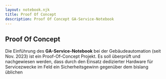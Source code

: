 ```yaml
---
layout: notebook.njk
title: Proof Of Concept
description: Proof Of Concept GA-Service-Notebook
--- 
```

## Proof Of Concept

Die Einführung des **GA-Service-Notebook** bei der Gebäudeautomation 
(seit Nov. 2023) ist ein Proof-Of-Concept Projekt. Es soll überprüft
und nachgewiesen werden, dass durch den Einsatz dedizierter Hardware
für Servicezwecke im Feld ein Sicherheitsgewinn gegenüber dem bislang
üblichen 
